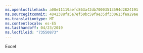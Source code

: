 ```yaml
---
ms.openlocfilehash: a08e11119aefc863a42db70003513594d2824191
ms.sourcegitcommit: 4042388fa5e7ef50bc59f9e35df330613fea29ae
ms.translationtype: MT
ms.contentlocale: es-ES
ms.lasthandoff: 04/23/2019
ms.locfileid: "73550873"
---
```

Excel